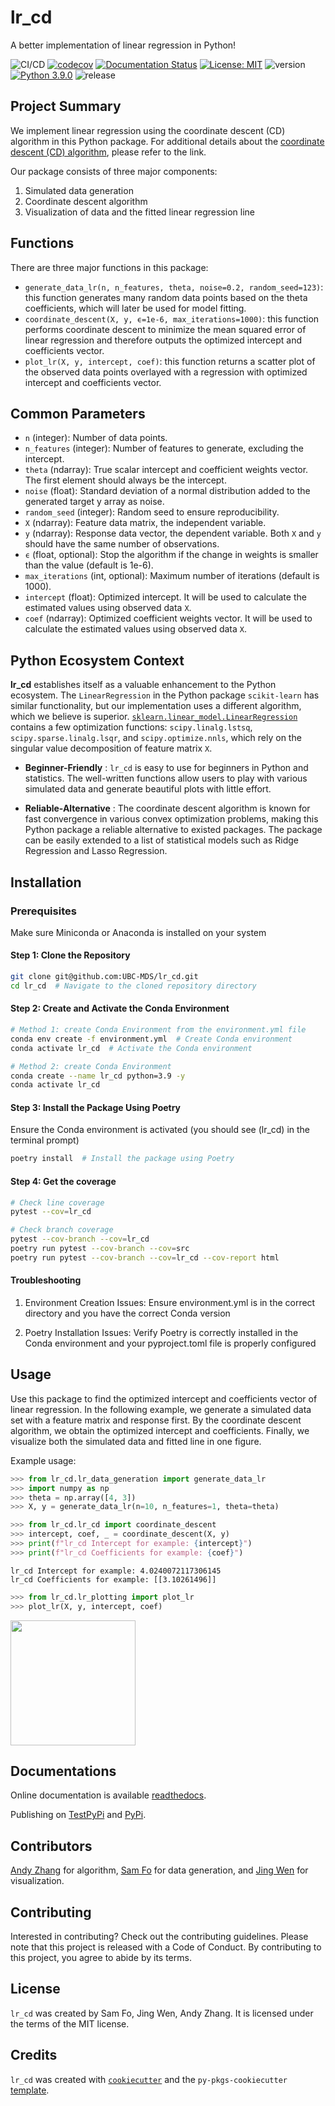 # lr_cd

A better implementation of linear regression in Python!

![CI/CD](https://github.com/UBC-MDS/lr_cd/actions/workflows/ci-cd.yml/badge.svg) 
[![codecov](https://codecov.io/gh/UBC-MDS/lr_cd/branch/main/graph/badge.svg)](https://codecov.io/gh/UBC-MDS/lr_cd) 
[![Documentation Status](https://readthedocs.org/projects/lr-cd/badge/?version=latest)](https://lr-cd.readthedocs.io/en/latest/?badge=latest) 
[![License: MIT](https://img.shields.io/badge/License-MIT-yellow.svg)](https://opensource.org/licenses/MIT) 
![version](https://img.shields.io/github/v/release/UBC-MDS/lr_cd) 
[![Python 3.9.0](https://img.shields.io/badge/python-3.9.0-blue.svg)](https://www.python.org/downloads/release/python-390/) 
![release](https://img.shields.io/github/release-date/UBC-MDS/lr_cd)


## Project Summary

We implement linear regression using the coordinate descent (CD) algorithm in this Python package. For additional details about the [coordinate descent (CD) algorithm](https://en.wikipedia.org/wiki/Coordinate_descent), please refer to the link.

Our package consists of three major components: 
1. Simulated data generation
2. Coordinate descent algorithm
3. Visualization of data and the fitted linear regression line


## Functions

There are three major functions in this package:

- `generate_data_lr(n, n_features, theta, noise=0.2, random_seed=123)`: this function generates many random data points based on the theta coefficients, which will later be used for model fitting.
- `coordinate_descent(X, y, ϵ=1e-6, max_iterations=1000)`: this function performs coordinate descent to minimize the mean squared error of linear regression and therefore outputs the optimized intercept and coefficients vector.
- `plot_lr(X, y, intercept, coef)`: this function returns a scatter plot of the observed data points overlayed with a regression with optimized intercept and coefficients vector.

## Common Parameters

- `n` (integer): Number of data points.
- `n_features` (integer): Number of features to generate, excluding the intercept.
- `theta` (ndarray): True scalar intercept and coefficient weights vector. The first element should always be the intercept.
- `noise` (float): Standard deviation of a normal distribution added to the generated target y array as noise.
- `random_seed` (integer): Random seed to ensure reproducibility.
- `X` (ndarray): Feature data matrix, the independent variable.
- `y` (ndarray): Response data vector, the dependent variable. Both `X` and `y` should have the same number of observations.
- `ϵ` (float, optional): Stop the algorithm if the change in weights is smaller than the value (default is 1e-6).
- `max_iterations` (int, optional): Maximum number of iterations (default is 1000).
- `intercept` (float): Optimized intercept. It will be used to calculate the estimated values using observed data `X`.
- `coef` (ndarray): Optimized coefficient weights vector. It will be used to calculate the estimated values using observed data `X`.

## Python Ecosystem Context


**lr_cd** establishes itself as a valuable enhancement to the Python ecosystem. The `LinearRegression` in the Python package `scikit-learn` has similar functionality, but our implementation uses a different algorithm, which we believe is superior. [`sklearn.linear_model.LinearRegression`](https://scikit-learn.org/stable/modules/linear_model.html#ordinary-least-squares) contains a few optimization functions: `scipy.linalg.lstsq`, `scipy.sparse.linalg.lsqr`, and `scipy.optimize.nnls`, which rely on the singular value decomposition of feature matrix `X`.

- **Beginner-Friendly** : `lr_cd` is easy to use for beginners in Python and statistics. The well-written functions allow users to play with various simulated data and generate beautiful plots with little effort.

- **Reliable-Alternative** : The coordinate descent algorithm is known for fast convergence in various convex optimization problems, making this Python package a reliable alternative to existed packages. The package can be easily extended to a list of statistical models such as Ridge Regression and Lasso Regression.


## Installation

### Prerequisites

Make sure Miniconda or Anaconda is installed on your system

#### Step 1: Clone the Repository

```bash
git clone git@github.com:UBC-MDS/lr_cd.git
cd lr_cd  # Navigate to the cloned repository directory
```

#### Step 2: Create and Activate the Conda Environment

```bash
# Method 1: create Conda Environment from the environment.yml file
conda env create -f environment.yml  # Create Conda environment
conda activate lr_cd  # Activate the Conda environment

# Method 2: create Conda Environment 
conda create --name lr_cd python=3.9 -y
conda activate lr_cd
```

#### Step 3: Install the Package Using Poetry

Ensure the Conda environment is activated (you should see (lr_cd) in the terminal prompt)

```bash
poetry install  # Install the package using Poetry
```

#### Step 4: Get the coverage

```bash
# Check line coverage
pytest --cov=lr_cd

# Check branch coverage
pytest --cov-branch --cov=lr_cd
poetry run pytest --cov-branch --cov=src
poetry run pytest --cov-branch --cov=lr_cd --cov-report html
```

#### Troubleshooting

1. Environment Creation Issues: Ensure environment.yml is in the correct directory and you have the correct Conda version

2. Poetry Installation Issues: Verify Poetry is correctly installed in the Conda environment and your pyproject.toml file is properly configured

## Usage


Use this package to find the optimized intercept and coefficients vector of linear regression. In the following example, we generate a simulated data set with a feature matrix and response first. By the coordinate descent algorithm, we obtain the optimized intercept and coefficients. Finally, we visualize both the simulated data and fitted line in one figure.


Example usage:

```python
>>> from lr_cd.lr_data_generation import generate_data_lr
>>> import numpy as np
>>> theta = np.array([4, 3])
>>> X, y = generate_data_lr(n=10, n_features=1, theta=theta)
```

```python
>>> from lr_cd.lr_cd import coordinate_descent
>>> intercept, coef, _ = coordinate_descent(X, y)
>>> print(f"lr_cd Intercept for example: {intercept}")
>>> print(f"lr_cd Coefficients for example: {coef}")
```
```
lr_cd Intercept for example: 4.0240072117306145
lr_cd Coefficients for example: [[3.10261496]]
```

```python
>>> from lr_cd.lr_plotting import plot_lr
>>> plot_lr(X, y, intercept, coef)
```

<img src="https://github.com/UBC-MDS/lr_cd/blob/main/img/plot.png?raw=true" height="200">

## Documentations

Online documentation is available [readthedocs](https://lr-cd.readthedocs.io/en/latest/?badge=latest).

Publishing on [TestPyPi](https://test.pypi.org/project/lr-cd/) and [PyPi](https://pypi.org/project/lr-cd/).

## Contributors

[Andy Zhang](https://github.com/andyzhangstat) for algorithm, [Sam Fo](https://github.com/fohy24) for data generation, and
[Jing Wen](https://github.com/Jing-19) for visualization.

## Contributing

Interested in contributing? Check out the contributing guidelines. Please note that this project is released with a Code of Conduct. By contributing to this project, you agree to abide by its terms.

## License

`lr_cd` was created by Sam Fo, Jing Wen, Andy Zhang. It is licensed under the terms of the MIT license.

## Credits

`lr_cd` was created with [`cookiecutter`](https://cookiecutter.readthedocs.io/en/latest/) and the `py-pkgs-cookiecutter` [template](https://github.com/py-pkgs/py-pkgs-cookiecutter).
